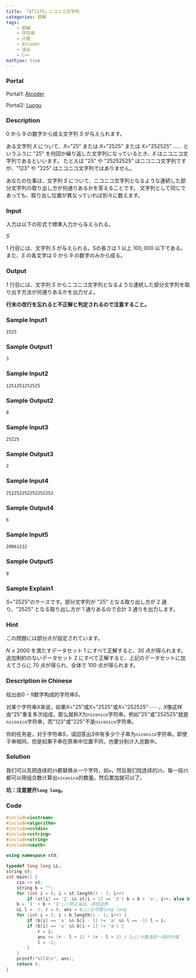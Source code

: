 ```yaml
---
title: 「AT1175」ニコニコ文字列
categories: 题解
tags:
    - 题解
    - 字符串
    - 计数
    - Atcoder
    - 洛谷
    - C++
mathjax: true
---
```


### Portal

Portal1: [Atcoder](https://dwango2015-prelims.contest.atcoder.jp/tasks/dwango2015_prelims_2)

Portal2: [Luogu](https://www.luogu.com.cn/problem/AT1175)

### Description

$0$ から $9$ の数字から成る文字列 $S$ が与えられます。

ある文字列 $X$ について、$X=$"$25$" または $X=$"$2525$" または $X=$"$252525$" …… というふうに "$25$" を何回か繰り返した文字列になっているとき、$X$ はニコニコ文字列であるといいます。 たとえば "$25$" や "$25252525$" はニコニコ文字列ですが、"$123$" や "$225$" はニコニコ文字列ではありません。

あなたの仕事は、文字列 $S$ について、ニコニコ文字列となるような連続した部分文字列の取り出し方が何通りあるかを答えることです。 文字列として同じであっても、取り出し位置が異なっていれば別々に数えます。

### Input

入力は以下の形式で標準入力から与えられる。

$S$

$1$ 行目には、文字列 $S$ が与えられる。Sの長さは $1$ 以上 $100,000$ 以下である。また、$S$ の各文字は $0$ から $9$ の数字のみから成る。

### Output

$1$ 行目には、文字列 $S$ からニコニコ文字列となるような連続した部分文字列を取り出す方法が何通りあるかを出力せよ。

**行末の改行を忘れると不正解と判定されるので注意すること。**

### Sample Input1

```
2525
```

### Sample Output1

```
3
```

### Sample Input2

```
1251251252525
```

### Sample Output2

```
8
```

### Sample Input3

```
25225
```

### Sample Output3

```
2
```

### Sample Input4

```
252252252252252252
```

### Sample Output4

```
6
```

### Sample Input5

```
20061212
```

### Sample Output5

```
0
```

### Sample Explain1

$S=$"$2525$"のケースです。部分文字列が "$25$" となる取り出し方が 2 通り、"$2525$" となる取り出し方が $1$ 通りあるので合計 $3$ 通りを出力します。

### Hint

この問題には部分点が設定されています。

$N \le 2000$ を満たすデータセット $1$ にすべて正解すると、$30$ 点が得られます。 追加制約のないデータセット $2$ にすべて正解すると、上記のデータセットに加えてさらに $70$ 点が得られ、全体で $100$ 点が得られます。

### Description in Chinese

给出由$0 - 9$数字构成的字符串$S$。

对某个字符串$X$来说，如果$X=$"$25$"或$X=$"$2525$"或$X=$"$252525$"$\cdots \cdots$，$X$像这样由"$25$"重复多次组成，那么就称$X$为`niconico`字符串。例如"$25$"或"$252525$"就是`niconico`字符串，而"$123$"或"$225$"不是`niconico`字符串。

你的任务是，对于字符串$S$，请回答出$S$中有多少个子串为`niconico`字符串。即使子串相同，但是如果子串在原串中位置不同，也要分别计入总数中。

### Solution

我们可以先把连续的`25`都替换从一个字符，如`a`，然后我们找连续的`25`，每一段`25`都可以用组合数计算出`niconico`的数量。然后累加就可以了。

**坑：注意要开`long long`。**

### Code

```cpp
#include<iostream>
#include<algorithm>
#include<cstdio>
#include<cstring>
#include<string>
#include<cmath>

using namespace std;

typedef long long LL;
string st;
int main() {
    cin >> st;
    string b = "";
    for (int i = 0; i < st.length() - 1; i++)
        if (st[i] == '2' && st[i + 1] == '5') b = b + 'a', i++; else b = b + st[i];//将所有的"25"转化为'a'
    b = '1' + b + '1';//防止溢出，添加边界
    LL l = -1, r = 0, ans = 0;//必须要long long
    for (int i = 1; i < b.length() - 1; i++) {
        if (b[i] == 'a' && b[i - 1] != 'a' && l == -1) l = i;
        if (b[i] == 'a' && b[i + 1] != 'a') {
            r = i;
            ans += (r - l + 1) * (r - l + 2) / 2;//计数连续一段的价值
            l = -1;
        }
    }
    printf("%lld\n", ans);
    return 0;
}
```